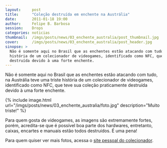 ```yaml
---
layout:     post
title:      "Coleção destruída em enchente na Austrália"
date:       2011-01-18 19:00
author:     Felipe B. Barbosa
session:    Drops
categories: noticias
thumbnail:  /imgs/posts/news/03_enchente_australia/post_thumbnail.jpg
cover:      /imgs/posts/news/03_enchente_australia/post_header.jpg
sinopse: >
  Não é somente aqui no Brasil que as enchentes estão atacando com tudo, na Austrália teve uma triste
  história de um colecionador de videogames, identificado como NFC, que teve sua coleção praticamente
  destruída devido à uma forte enchente.
---
```

Não é somente aqui no Brasil que as enchentes estão atacando com tudo, na Austrália teve uma triste
história de um colecionador de videogames, identificado como NFC, que teve sua coleção praticamente
destruída devido à uma forte enchente.

{% include image.html url="/imgs/posts/news/03_enchente_australia/foto.jpg" description="Muito triste!" %}

Para quem gosta de videogames, as imagens são extremamente fortes, porém, acredita-se que é possível
boa parte dos hardwares, entretanto, caixas, encartes e manuais estão todos destruídos. É uma pena!

Para quem quiser ver mais fotos, acessa o [site pessoal do colecionador](http://goo.gl/GUEcT).
